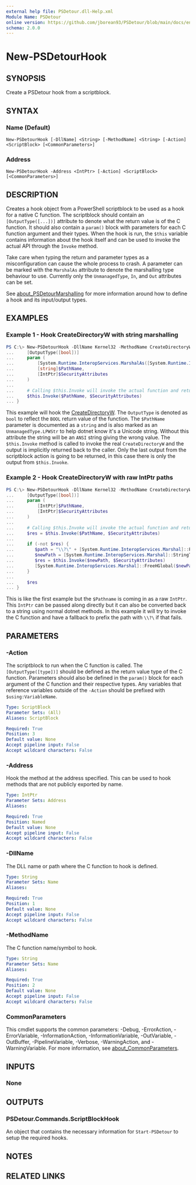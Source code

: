 ```yaml
---
external help file: PSDetour.dll-Help.xml
Module Name: PSDetour
online version: https://github.com/jborean93/PSDetour/blob/main/docs/en-US/New-PSDetourHook.md
schema: 2.0.0
---
```


# New-PSDetourHook

## SYNOPSIS

Create a PSDetour hook from a scriptblock.

## SYNTAX

### Name (Default)
```
New-PSDetourHook [-DllName] <String> [-MethodName] <String> [-Action] <ScriptBlock> [<CommonParameters>]
```

### Address
```
New-PSDetourHook -Address <IntPtr> [-Action] <ScriptBlock> [<CommonParameters>]
```

## DESCRIPTION

Creates a hook object from a PowerShell scriptblock to be used as a hook for a native C function.
The scriptblock should contain an `[OutputType([...])]` attribute to denote what the return value is of the C function.
It should also contain a `param()` block with parameters for each C function argument and their types.
When the hook is run, the `$this` variable contains information about the hook itself and can be used to invoke the actual API through the `Invoke` method.

Take care when typing the return and parameter types as a misconfiguration can cause the whole process to crash.
A parameter can be marked with the `MarshalAs` attribute to denote the marshalling type behaviour to use.
Currently only the `UnmanagedType`, `In`, and `Out` attributes can be set.

See [about_PSDetourMarshalling](./about_PSDetourMarshalling.md) for more information around how to define a hook and its input/output types.

## EXAMPLES

### Example 1 - Hook CreateDirectoryW with string marshalling

```powershell
PS C:\> New-PSDetourHook -DllName Kernel32 -MethodName CreateDirectoryW -Action {
...     [OutputType([bool])]
...     param (
...         [System.Runtime.InteropServices.MarshalAs([System.Runtime.InteropServices.UnmanagedType]::LPWStr)]
...         [string]$PathName,
...         [IntPtr]$SecurityAttributes
...     )
...
...     # Calling $this.Invoke will invoke the actual function and return the value
...     $this.Invoke($PathName, $SecurityAttributes)
... }
```

This example will hook the [CreateDirectoryW](https://learn.microsoft.com/en-us/windows/win32/api/fileapi/nf-fileapi-createdirectoryw).
The `OutputType` is denoted as `bool` to reflect the `BOOL` return value of the function.
The `$PathName` parameter is documented as a `string` and is also marked as an `UnmanagedType.LPWStr` to help dotnet know it's a Unicode string.
Without this attribute the string will be an `ANSI` string giving the wrong value.
The `$this.Invoke` method is called to invoke the real `CreateDirectoryW` and the output is implicitly returned back to the caller.
Only the last output from the scriptblock action is going to be returned, in this case there is only the output from `$this.Invoke`.

### Example 2 - Hook CreateDirectoryW with raw IntPtr paths

```powershell
PS C:\> New-PSDetourHook -DllName Kernel32 -MethodName CreateDirectoryW -Action {
...     [OutputType([bool])]
...     param (
...         [IntPtr]$PathName,
...         [IntPtr]$SecurityAttributes
...     )
...
...     # Calling $this.Invoke will invoke the actual function and return the value
...     $res = $this.Invoke($PathName, $SecurityAttributes)
...
...     if (-not $res) {
...        $path = "\\?\" + [System.Runtime.InteropServices.Marshal]::PtrToStringUni($PathName)
...        $newPath = [System.Runtime.InteropServices.Marshal]::StringToHGlobalUni($path)
...        $res = $this.Invoke($newPath, $SecurityAttributes)
...        [System.Runtime.InteropServices.Marshal]::FreeHGlobal($newPath)
...     }
...
...     $res
... }
```

This is like the first example but the `$Pathname` is coming in as a raw `IntPtr`.
This `IntPtr` can be passed along directly but it can also be converted back to a string using normal dotnet methods.
In this example it will try to invoke the C function and have a fallback to prefix the path with `\\?\` if that fails.

## PARAMETERS

### -Action

The scriptblock to run when the C function is called.
The `[OutputType([type])]` should be defined as the return value type of the C function.
Parameters should also be defined in the `param()` block for each argument of the C function and their respective types.
Any variables that reference variables outside of the `-Action` should be prefixed with `$using:VariableName`.

```yaml
Type: ScriptBlock
Parameter Sets: (All)
Aliases: ScriptBlock

Required: True
Position: 3
Default value: None
Accept pipeline input: False
Accept wildcard characters: False
```

### -Address
Hook the method at the address specified.
This can be used to hook methods that are not publicly exported by name.

```yaml
Type: IntPtr
Parameter Sets: Address
Aliases:

Required: True
Position: Named
Default value: None
Accept pipeline input: False
Accept wildcard characters: False
```

### -DllName

The DLL name or path where the C function to hook is defined.

```yaml
Type: String
Parameter Sets: Name
Aliases:

Required: True
Position: 1
Default value: None
Accept pipeline input: False
Accept wildcard characters: False
```

### -MethodName

The C function name/symbol to hook.

```yaml
Type: String
Parameter Sets: Name
Aliases:

Required: True
Position: 2
Default value: None
Accept pipeline input: False
Accept wildcard characters: False
```

### CommonParameters
This cmdlet supports the common parameters: -Debug, -ErrorAction, -ErrorVariable, -InformationAction, -InformationVariable, -OutVariable, -OutBuffer, -PipelineVariable, -Verbose, -WarningAction, and -WarningVariable. For more information, see [about_CommonParameters](http://go.microsoft.com/fwlink/?LinkID=113216).

## INPUTS

### None
## OUTPUTS

### PSDetour.Commands.ScriptBlockHook
An object that contains the necessary information for `Start-PSDetour` to setup the required hooks.

## NOTES

## RELATED LINKS
